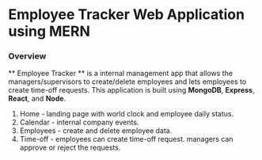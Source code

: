 # Employee Tracker Web Application using MERN #
### Overview ###

** Employee Tracker ** is a internal management app that allows the managers/supervisors to create/delete employees and lets employees to create time-off requests. This application is built using **MongoDB**, **Express**, **React**, and **Node**.

1. Home - landing page with world clock and employee daily status.
2. Calendar - internal company events.
3. Employees - create and delete employee data.
4. Time-off - employees can create time-off request. managers can approve or reject the requests. 